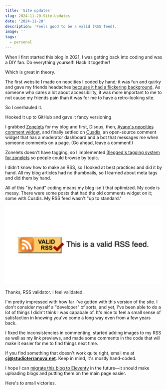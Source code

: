 ```yaml
---
title: 'Site updates'
slug: 2024-11-20-Site-Updates
date: '2024-11-20'
description: 'Feels good to be a valid (RSS feed).'
image: ''
tags:
  - personal
---
```


When I first started this blog in 2021, I was getting back into coding and was a DIY fan. Do everything yourself! Hack it together!

Which is great in theory.

The first website I made on neocities I coded by hand; it was fun and quirky and gave my friends headaches [because it had a flickering background](https://web.archive.org/web/20211116040748/https://illuminesce.neocities.org/). As someone who cares a lot about accessibility, it was more important to me to not cause my friends pain than it was for me to have a retro-looking site.

So I overhauled it.

Hooked it up to GitHub and gave it fancy versioning.

I grabbed [Zonelets](https://zonelets.net/) for my blog and first, Disqus, then, [Ayano's neocities comment widget](https://virtualobserver.moe/ayano/comment-widget), and finally settled on [Cusdis](https://cusdis.com/), an open-source comment widget that has a moderator dashboard and a bot that messages me when someone comments on a page. (Go ahead, leave a comment!)

Zonelets doesn't have tagging, so I implemented [3legged's tagging system for zonelets](https://3legged.neocities.org/journal/posts/2023-03-12-Creating-A-Zonelets-Tagging-System) so people could browse by topic.

I didn't know how to make an RSS, so I looked at best practices and did it by hand. All my blog articles had no thumbnails, so I learned about meta tags and did them by hand.

All of this "by hand" coding means my blog isn't that optimized. My code is messy. There were some posts that had the old comments widget on it; some with Cusdis. My RSS feed wasn't "up to standard."

![An RSS icon that says, 'Valid RSS.'](./20241120-siteupdates.png)

<div class="caption">Thanks, RSS validator. I feel validated.</div>

I'm pretty impressed with how far I've gotten with this version of the site. I don't consider myself a "developer" of sorts, and yet, I've been able to do a lot of things I didn't think I was capabale of. It's nice to feel a small sense of satisfaction in knowing you've come a long way even from a few years back.

I fixed the inconsistencies in commenting, started adding images to my RSS as well as my link previews, and made some comments in the code that will make it easier for me to find things next time.

If you find something that doesn't work quite right, email me at **cj@studioterranova.net**. Keep in mind, it's mostly hand-coded.

I hope I can [migrate this blog to Eleventy](https://renkotsuban.neocities.org/posts/2023-11-15-Migrating-to-Eleventy) in the future—it should make uploading blogs and putting them on the main page easier.

Here's to small victories.
